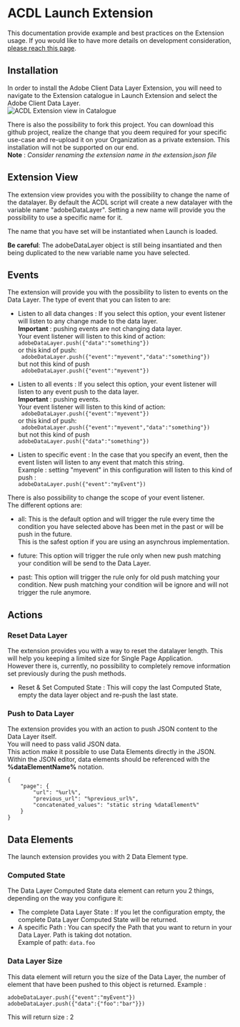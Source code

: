 # ACDL Launch Extension

This documentation provide example and best practices on the Extension usage.
If you would like to have more details on development consideration, [please reach this page](./dev.md).

## Installation

In order to install the Adobe Client Data Layer Extension, you will need to navigate to the Extension catalogue in Launch Extension and select the Adobe Client Data Layer.\
![ACDL Extension view in Catalogue](./ACDL_extension.png)

There is also the possibility to fork this project. You can download this github project, realize the change that you deem required for your specific use-case and re-upload it on your Organization as a private extension.
This installation will not be supported on our end.\
**Note** : _Consider renaming the extension name in the extension.json file_

## Extension View

The extension view provides you with the possibility to change the name of the datalayer.
By default the ACDL script will create a new datalayer with the variable name "adobeDataLayer".
Setting a new name will provide you the possibility to use a specific name for it.

The name that you have set will be instantiated when Launch is loaded.

**Be careful**: The adobeDataLayer object is still being insantiated and then being duplicated to the new variable name you have selected.

## Events

The extension will provide you with the possibility to listen to events on the Data Layer. The type of event that you can listen to are:

* Listen to all data changes : If you select this option, your event listener will listen to any change made to the data layer.\
**Important** : pushing events are not changing data layer.\
Your event listener will listen to this kind of action:\
``` adobeDataLayer.push({"data":"something"}) ```\
or this kind of push: \
``` adobeDataLayer.push({"event":"myevent","data":"something"})```\
but not this kind of push\
``` adobeDataLayer.push({"event":"myevent"})```

* Listen to all events : If you select this option, your event listener will listen to any event push to the data layer.\
**Important** : pushing events.\
Your event listener will listen to this kind of action:\
``` adobeDataLayer.push({"event":"myevent"})```\
or this kind of push: \
``` adobeDataLayer.push({"event":"myevent","data":"something"})```\
but not this kind of push\
``` adobeDataLayer.push({"data":"something"}) ```

* Listen to specific event : In the case that you specify an event, then the event listen will listen to any event that match this string.\
Example : setting "myevent" in this configuration will listen to this kind of push : \
```adobeDataLayer.push({"event":"myEvent"})```

There is also possibility to change the scope of your event listener.\
The different options are:

* all: This is the default option and will trigger the rule every time the condition you have selected above has been met in the past or will be push in the future.\
This is the safest option if you are using an asynchrous implementation.

* future: This option will trigger the rule only when new push matching your condition will be send to the Data Layer.

* past: This option will trigger the rule only for old push matching your condition. New push matching your condition will be ignore and will not trigger the rule anymore.

## Actions

### Reset Data Layer

The extension provides you with a way to reset the datalayer length.
This will help you keeping a limited size for Single Page Application.\
However there is, currently, no possibility to completely remove information set previously during the push methods.

* Reset & Set Computed State : This will copy the last Computed State, empty the data layer object and re-push the last state.

### Push to Data Layer

The extension provides you with an action to push JSON content to the Data Layer itself.\
You will need to pass valid JSON data.\
This action make it possible to use Data Elements directly in the JSON. Within the JSON editor, data elements should be referenced with the **%dataElementName%** notation.

```
{
    "page": {
        "url": "%url%",
        "previous_url": "%previous_url%",
        "concatenated_values": "static string %dataElement%"
    }
}
```

## Data Elements

The launch extension provides you with 2 Data Element type.

### Computed State

The Data Layer Computed State data element can return you 2 things, depending on the way you configure it:

* The complete Data Layer State : If you let the configuration empty, the complete Data Layer Computed State will be returned.
* A specific Path : You can specify the Path that you want to return in your Data Layer. Path is taking dot notation. \
Example of path: `data.foo`

### Data Layer Size

This data element will return you the size of the Data Layer, the number of element that have been pushed to this object is returned.
Example :

```JS
adobeDataLayer.push({"event":"myEvent"})
adobeDataLayer.push({"data":{"foo":"bar"}})
```

This will return size : 2
